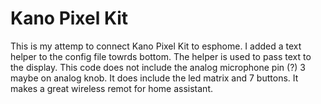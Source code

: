 # Kano Pixel Kit
This is my attemp to connect Kano Pixel Kit to esphome. I added a text helper to the config file towrds bottom. The helper is used to pass text to the display. This code does not include the analog microphone pin (?) 3 maybe on analog knob. It does include the led matrix and 7 buttons. It makes a great wireless remot for home assistant.
